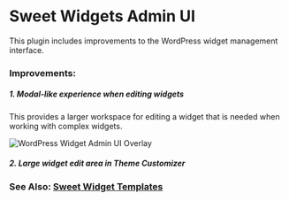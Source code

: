 # Sweet Widgets Admin UI

This plugin includes improvements to the WordPress widget management interface.

### Improvements:

##### 1. Modal-like experience when editing widgets

This provides a larger workspace for editing a widget that is needed when working with complex widgets. 

![WordPress Widget Admin UI Overlay](http://public.daggerhart.com/images/sweet-widgets/sweet-widgets-admin-ui.jpg)

##### 2. Large widget edit area in Theme Customizer

### See Also: [Sweet Widget Templates](https://github.com/daggerhart/sweet-widget-templates)